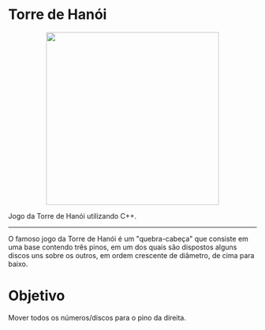 # Torre de Hanói
<p align="center"><img src="https://raw.githubusercontent.com/jilcimar/studies/master/lop/projeto/imagens/intro.png" width="350px"></p>

Jogo da Torre de Hanói utilizando C++.

*** 
O famoso jogo da Torre de Hanói é um "quebra-cabeça" que consiste em uma base contendo três pinos, em um dos quais são dispostos alguns discos uns sobre os outros, em ordem crescente de diâmetro, de cima para baixo.

# Objetivo

Mover todos os números/discos para o pino da direita.
